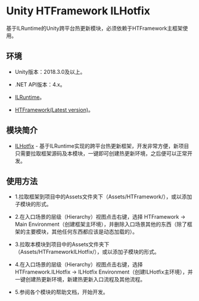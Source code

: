 # Unity HTFramework ILHotfix

基于ILRuntime的Unity跨平台热更新模块，必须依赖于HTFramework主框架使用。

## 环境

- Unity版本：2018.3.0及以上。

- .NET API版本：4.x。

- [ILRuntime](https://github.com/Ourpalm/ILRuntime)。

- [HTFramework(Latest version)](https://github.com/SaiTingHu/HTFramework)。

## 模块简介

- [ILHotfix](https://wanderer.blog.csdn.net/article/details/96152656) - 基于ILRuntime实现的跨平台热更新框架，开发非常方便，新项目只需要拉取框架源码及本模块，一键即可创建热更新环境，之后便可以正常开发。

## 使用方法

- 1.拉取框架到项目中的Assets文件夹下（Assets/HTFramework/），或以添加子模块的形式。

- 2.在入口场景的层级（Hierarchy）视图点击右键，选择 HTFramework -> Main Environment（创建框架主环境），并删除入口场景其他的东西（除了框架的主要模块，其他任何东西都应该是动态加载的）。

- 3.拉取本模块到项目中的Assets文件夹下（Assets/HTFrameworkILHotfix/），或以添加子模块的形式。

- 4.在入口场景的层级（Hierarchy）视图点击右键，选择 HTFramework.ILHotfix -> ILHotfix Environment（创建ILHotfix主环境），并一键创建热更新环境，新建热更新入口流程及其他流程。

- 5.参阅各个模块的帮助文档，开始开发。
